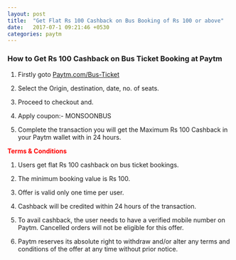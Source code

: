 ```yaml
---
layout: post
title:  "Get Flat Rs 100 Cashback on Bus Booking of Rs 100 or above"
date:   2017-07-1 09:21:46 +0530
categories: paytm
---
```


<h3>How to Get Rs 100 Cashback on Bus Ticket Booking at Paytm</h3>

1) Firstly goto [Paytm.com/Bus-Ticket](https://paytm.com/bus-tickets)

2) Select the Origin, destination, date, no. of seats.

3) Proceed to checkout and.

4) Apply coupon:- MONSOONBUS

5) Complete the transaction you will get the Maximum Rs 100 Cashback in your Paytm wallet with in 24 hours.


<span style="color:red"> **Terms & Conditions** </span>

1) Users get flat Rs 100 cashback on bus ticket bookings.

2) The minimum booking value is Rs 100.

3) Offer is valid only one time per user.

4) Cashback will be credited within 24 hours of the transaction.

5) To avail cashback, the user needs to have a verified mobile number on Paytm. Cancelled orders will not be eligible for this offer.

6) Paytm reserves its absolute right to withdraw and/or alter any terms and conditions of the offer at any time without prior notice.
